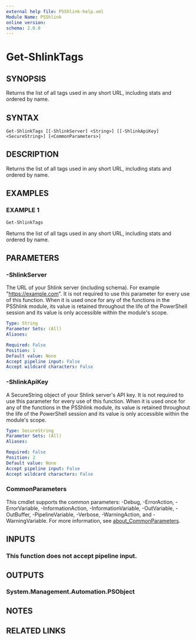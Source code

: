 ```yaml
---
external help file: PSShlink-help.xml
Module Name: PSShlink
online version:
schema: 2.0.0
---
```


# Get-ShlinkTags

## SYNOPSIS
Returns the list of all tags used in any short URL, including stats and ordered by name.

## SYNTAX

```
Get-ShlinkTags [[-ShlinkServer] <String>] [[-ShlinkApiKey] <SecureString>] [<CommonParameters>]
```

## DESCRIPTION
Returns the list of all tags used in any short URL, including stats and ordered by name.

## EXAMPLES

### EXAMPLE 1
```
Get-ShlinkTags
```

Returns the list of all tags used in any short URL, including stats and ordered by name.

## PARAMETERS

### -ShlinkServer
The URL of your Shlink server (including schema).
For example "https://example.com".
It is not required to use this parameter for every use of this function.
When it is used once for any of the functions in the PSShlink module, its value is retained throughout the life of the PowerShell session and its value is only accessible within the module's scope.

```yaml
Type: String
Parameter Sets: (All)
Aliases:

Required: False
Position: 1
Default value: None
Accept pipeline input: False
Accept wildcard characters: False
```

### -ShlinkApiKey
A SecureString object of your Shlink server's API key.
It is not required to use this parameter for every use of this function.
When it is used once for any of the functions in the PSShlink module, its value is retained throughout the life of the PowerShell session and its value is only accessible within the module's scope.

```yaml
Type: SecureString
Parameter Sets: (All)
Aliases:

Required: False
Position: 2
Default value: None
Accept pipeline input: False
Accept wildcard characters: False
```

### CommonParameters
This cmdlet supports the common parameters: -Debug, -ErrorAction, -ErrorVariable, -InformationAction, -InformationVariable, -OutVariable, -OutBuffer, -PipelineVariable, -Verbose, -WarningAction, and -WarningVariable. For more information, see [about_CommonParameters](http://go.microsoft.com/fwlink/?LinkID=113216).

## INPUTS

### This function does not accept pipeline input.
## OUTPUTS

### System.Management.Automation.PSObject
## NOTES

## RELATED LINKS
